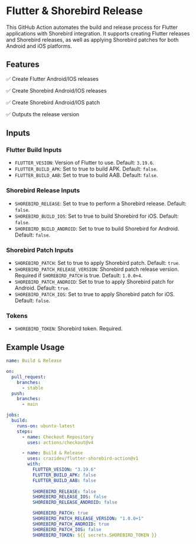 # Flutter & Shorebird Release

This GitHub Action automates the build and release process for Flutter applications with Shorebird integration. It supports creating Flutter releases and Shorebird releases, as well as applying Shorebird patches for both Android and iOS platforms.

## Features

✅ Create Flutter Android/IOS releases

✅ Create Shorebird Android/IOS releases

✅ Create Shorebird Android/IOS patch

✅ Outputs the release version

## Inputs

### Flutter Build Inputs

- `FLUTTER_VESION`: Version of Flutter to use. Default: `3.19.6`.
- `FLUTTER_BUILD_APK`: Set to true to build APK. Default: `false`.
- `FLUTTER_BUILD_AAB`: Set to true to build AAB. Default: `false`.

### Shorebird Release Inputs

- `SHOREBIRD_RELEASE`: Set to true to perform a Shorebird release. Default: `false`.
- `SHOREBIRD_BUILD_IOS`: Set to true to build Shorebird for iOS. Default: `false`.
- `SHOREBIRD_BUILD_ANDROID`: Set to true to build Shorebird for Android. Default: `false`.

### Shorebird Patch Inputs

- `SHOREBIRD_PATCH`: Set to true to apply Shorebird patch. Default: `true`.
- `SHOREBIRD_PATCH_RELEASE_VERSION`: Shorebird patch release version. Required if `SHOREBIRD_PATCH` is true. Default: `1.0.0+4`.
- `SHOREBIRD_PATCH_ANDROID`: Set to true to apply Shorebird patch for Android. Default: `true`.
- `SHOREBIRD_PATCH_IOS`: Set to true to apply Shorebird patch for iOS. Default: `false`.

### Tokens

- `SHOREBIRD_TOKEN`: Shorebird token. Required.

## Example Usage

```yaml
name: Build & Release

on:
  pull_request:
    branches:
      - stable
  push:
    branches:
      - main

jobs:
  build:
    runs-on: ubuntu-latest
    steps:
      - name: Checkout Repository
        uses: actions/checkout@v4

      - name: Build & Release
        uses: crazidev/flutter-shorebird-action@v1
        with:
          FLUTTER_VESION: "3.19.6"
          FLUTTER_BUILD_APK: false
          FLUTTER_BUILD_AAB: false
          
          SHOREBIRD_RELEASE: false
          SHOREBIRD_RELEASE_IOS: false
          SHOREBIRD_RELEASE_ANDROID: false

          SHOREBIRD_PATCH: true
          SHOREBIRD_PATCH_RELEASE_VERSION: "1.0.0+1"
          SHOREBIRD_PATCH_ANDROID: true
          SHOREBIRD_PATCH_IOS: false
          SHOREBIRD_TOKEN: ${{ secrets.SHOREBIRD_TOKEN }}
